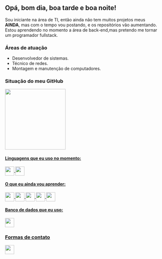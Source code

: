 ## Opá, bom dia, boa tarde e boa noite!
Sou iniciante na área de TI, então ainda não tem muitos projetos meus **AINDA**, mas com o tempo vou postando, e os repositórios vão aumentando.
Estou aprendendo no momento a área de back-end,mas pretendo me tornar um programador fullstack.
### Áreas de atuação
* Desenvolvedor de sistemas.
* Técnico de redes.
* Montagem e manutenção de computadores.
### Situação do meu GitHub
<div>
  <a href="https://github.com/Iagaum23">
  <img height="200cm" src="https://github-readme-stats.vercel.app/api/top-langs/?username=Iagaum23&theme=tokyonight&custom_title=Linguagens mais usadas.">
 </div>

<h4>Linguagens que eu uso no momento:</h4>
<img align="center" height="30cm" src="https://img.shields.io/badge/Python-3776AB?style=for-the-badge&logo=python&logoColor=white">
<img align="center" height="30cm" src="https://img.shields.io/badge/Java-ED8B00?style=for-the-badge&logo=java&logoColor=white">
<h4>O que eu ainda vou aprender:</h4>
<img align="center" height="30cm" src="https://img.shields.io/badge/HTML5-E34F26?style=for-the-badge&logo=html5&logoColor=white">
<img align="center" height="30cm" src="https://img.shields.io/badge/CSS3-1572B6?style=for-the-badge&logo=css3&logoColor=white">
<img align="center" height="30cm" src="https://img.shields.io/badge/Node.js-43853D?style=for-the-badge&logo=node.js&logoColor=white">
<img align="center" height="30cm" src="https://img.shields.io/badge/JavaScript-F7DF1E?style=for-the-badge&logo=javascript&logoColor=black">
<img align="center" height="30cm" src="https://img.shields.io/badge/C%23-239120?style=for-the-badge&logo=c-sharp&logoColor=white">
<h4>Banco de dados que eu uso:</h4>
<img align="center" height="30cm" src="https://img.shields.io/badge/MySQL-00000F?style=for-the-badge&logo=mysql&logoColor=white">

  <h3>Formas de contato</h3>
  <div>
    <a href="mailto:iagofbarbosa23@gmail.com">
    <img aling="center" height="30cm" src="https://img.shields.io/badge/Gmail-D14836?style=for-the-badge&logo=gmail&logoColor=white">
    </a>
    <a href=""
    
  </div>
